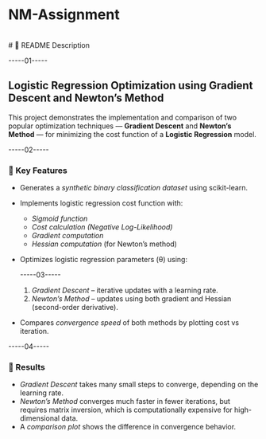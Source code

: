 # NM-Assignment
<br>
# 📘 README Description

-----01-----

## Logistic Regression Optimization using Gradient Descent and Newton’s Method

This project demonstrates the implementation and comparison of two popular optimization techniques — **Gradient Descent** and **Newton’s Method** — for minimizing the cost function of a **Logistic Regression** model.

-----02-----
### 🔹 Key Features

* Generates a *synthetic binary classification dataset* using scikit-learn.
* Implements logistic regression cost function with:

  * *Sigmoid function*
  * *Cost calculation (Negative Log-Likelihood)*
  * *Gradient computation*
  * *Hessian computation* (for Newton’s method)
* Optimizes logistic regression parameters (θ) using:


  -----03-----

  1. *Gradient Descent* – iterative updates with a learning rate.
  2. *Newton’s Method* – updates using both gradient and Hessian (second-order derivative).
* Compares *convergence speed* of both methods by plotting cost vs iteration.


-----04-----
### 🔹 Results

* *Gradient Descent* takes many small steps to converge, depending on the learning rate.
* *Newton’s Method* converges much faster in fewer iterations, but requires matrix inversion, which is computationally expensive for high-dimensional data.
* A *comparison plot* shows the difference in convergence behavior.
